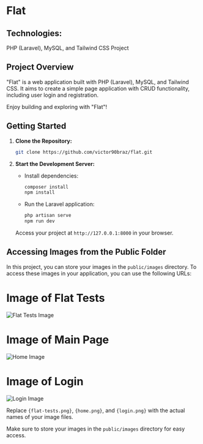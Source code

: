 # Flat

## Technologies:

PHP (Laravel), MySQL, and Tailwind CSS Project

## Project Overview

"Flat" is a web application built with PHP (Laravel), MySQL, and Tailwind CSS. It aims to create a simple page application with CRUD functionality, including user login and registration.

Enjoy building and exploring with "Flat"!

## Getting Started

1. **Clone the Repository:**

    ```bash
    git clone https://github.com/victor90braz/flat.git
    ```

2. **Start the Development Server:**

    - Install dependencies:

        ```bash
        composer install
        npm install
        ```

    - Run the Laravel application:

        ```bash
        php artisan serve
        npm run dev
        ```

    Access your project at `http://127.0.0.1:8000` in your browser.

## Accessing Images from the Public Folder

In this project, you can store your images in the `public/images` directory. To access these images in your application, you can use the following URLs:

# Image of Flat Tests

![Flat Tests Image](/public/storage/images/flat-tests.png)

# Image of Main Page

![Home Image](/public/storage/images/home.png)

# Image of Login

![Login Image](/public/storage/images/login.png)

Replace `{flat-tests.png}`, `{home.png}`, and `{login.png}` with the actual names of your image files.

Make sure to store your images in the `public/images` directory for easy access.
